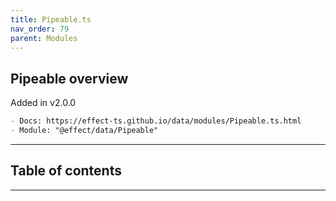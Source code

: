 ```yaml
---
title: Pipeable.ts
nav_order: 79
parent: Modules
---
```


## Pipeable overview

Added in v2.0.0

```md
- Docs: https://effect-ts.github.io/data/modules/Pipeable.ts.html
- Module: "@effect/data/Pipeable"
```

---

<h2 class="text-delta">Table of contents</h2>

---
